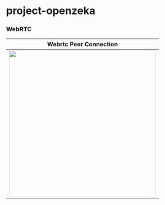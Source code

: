 # project-openzeka

  <h3>WebRTC</h3>
 
 <table>
<thead>
<tr>
<th>Webrtc Peer Connection</th>
</tr>
</thead>
<tbody>
<tr>
<td><a target="_blank" rel="noopener noreferrer" href="media/openzeka.gif"><img src="media/openzeka.gif" width="400" style="max-width:100%;"></a></td>
</tr>
</tbody>
</table>
